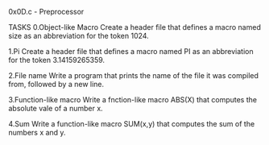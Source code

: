 0x0D.c - Preprocessor

TASKS
0.Object-like Macro
Create a header file that defines a macro named size as an abbreviation for the token 1024.

1.Pi
Create a header file that defines a macro named PI as an abbreviation for the token 3.14159265359.

2.File name
Write a program that prints the name of the file it was compiled from, followed by a new line.

3.Function-like macro
Write a fnction-like macro ABS(X) that computes the absolute vale of a number x.

4.Sum
Write a function-like macro SUM(x,y) that computes the sum of the numbers x and y.


